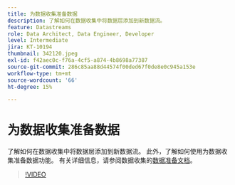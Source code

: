 ```yaml
---
title: 为数据收集准备数据
description: 了解如何在数据收集中将数据层添加到新数据流。
feature: Datastreams
role: Data Architect, Data Engineer, Developer
level: Intermediate
jira: KT-10194
thumbnail: 342120.jpeg
exl-id: f42aec0c-f76a-4cf5-a874-4b8698a77387
source-git-commit: 286c85aa88d44574f00ded67f0de8e0c945a153e
workflow-type: tm+mt
source-wordcount: '66'
ht-degree: 15%

---
```


# 为数据收集准备数据

了解如何在数据收集中将数据层添加到新数据流。 此外，了解如何使用为数据收集准备数据功能。 有关详细信息，请参阅数据收集的[数据准备文档](https://experienceleague.adobe.com/docs/experience-platform/edge/fundamentals/datastreams.html?lang=zh-Hans#data-prep)。

>[!VIDEO](https://video.tv.adobe.com/v/345562/?learn=on&enablevpops&captions=chi_hans)
